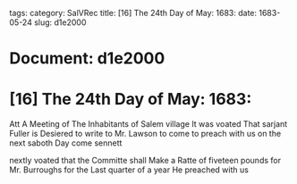 tags: 
category: SalVRec
title: [16] The 24th Day of May: 1683:
date: 1683-05-24
slug: d1e2000




# Document: d1e2000


# [16] The 24th Day of May: 1683:

Att A Meeting of The Inhabitants of Salem village It was voated That sarjant Fuller is Desiered to write to Mr. Lawson to come to preach with us on the next saboth Day come sennett

nextly voated that the Committe shall Make a Ratte of fiveteen pounds for Mr. Burroughs for the Last quarter of a year He preached with us
